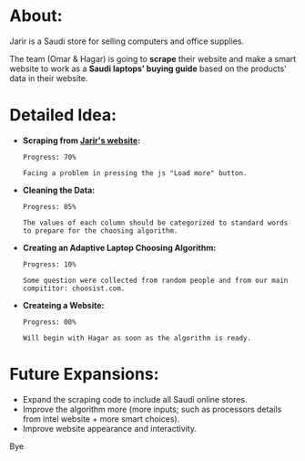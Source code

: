 # About:
Jarir is a Saudi store for selling computers and office supplies.

The team (Omar & Hagar) is going to **scrape** their website and make a smart website to work as a **Saudi laptops' buying guide** based on the products' data in their website.

# Detailed Idea:
- **Scraping from [Jarir's website](https://www.jarir.com/sa-en/computers-&-tablets/laptops.html):**

      Progress: 70%
      
      Facing a problem in pressing the js "Load more" button.
- **Cleaning the Data:**

      Progress: 05%
      
      The values of each column should be categorized to standard words to prepare for the choosing algorithm.
- **Creating an Adaptive Laptop Choosing Algorithm:**

      Progress: 10% 
      
      Some question were collected from random people and from our main compititor: choosist.com.
- **Createing a Website:**

      Progress: 00%
      
      Will begin with Hagar as soon as the algorithm is ready.

# Future Expansions:
- Expand the scraping code to include all Saudi online stores.
- Improve the algorithm more (more inputs; such as processors details from intel website  + more smart choices).
- Improve website appearance and interactivity.

Bye
